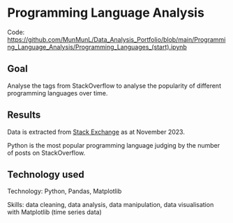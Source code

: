 # Programming Language Analysis

Code: https://github.com/MunMunL/Data_Analysis_Portfolio/blob/main/Programming_Language_Analysis/Programming_Languages_(start).ipynb

## Goal
Analyse the tags from StackOverflow to analyse the popularity of different programming languages over time.

## Results
Data is extracted from [Stack Exchange](https://data.stackexchange.com/stackoverflow/query/675441/popular-programming-languages-per-over-time-eversql-com) as at November 2023.

Python is the most popular programming language judging by the number of posts on StackOverflow.


## Technology used

Technology: Python, Pandas, Matplotlib

Skills: data cleaning, data analysis, data manipulation, data visualisation with Matplotlib (time series data)
